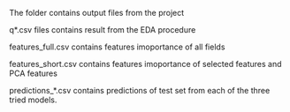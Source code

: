 The folder contains output files from the project

q*.csv files contains result from the EDA procedure

features_full.csv contains features imoportance of all fields

features_short.csv contains features imoportance of selected features and PCA features

predictions_*.csv contains predictions of test set from each of the three tried models.